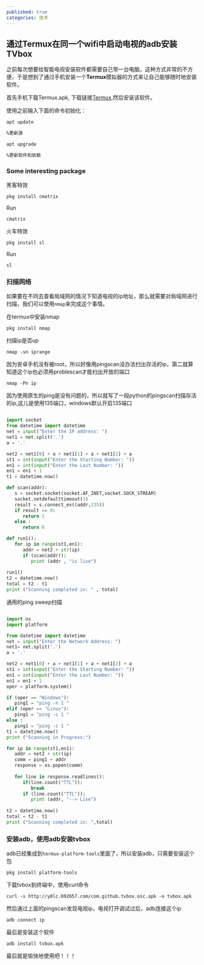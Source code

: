 ```yaml
---
published: true
categories: 技术
---
```

## 通过Termux在同一个wifi中启动电视的adb安装TVbox

之前每次想要给智能电视安装软件都需要自己带一台电脑，这种方式非常的不方便，于是想到了通过手机安装一个**Termux**模拟器的方式来让自己能够随时地安装软件。

首先手机下载Termux.apk, 下载链接[Termux](https://f-droid.org/repo/com.termux_117.apk),然后安装该软件。

使用之前输入下面的命令初始化：

```bash
apt update 

%更新源

apt upgrade

%更新软件和依赖
```

### Some interesting package

黑客特效


`pkg install cmatrix`

Run

`cmatrix`

火车特效

`pkg install sl`

Run

`sl`

### 扫描网络

如果要在不同去查看局域网的情况下知道电视的ip地址，那么就需要对局域网进行扫描，我们可以使用`nmap`来完成这个事情。

在termux中安装nmap

`pkg install nmap`

扫描ip是否up

`nmap -sn iprange`

因为安卓手机没有被root，所以好像用pingscan没办法扫出存活的ip，第二就算知道这个ip也必须用problescan才能扫出开放的端口

`nmap -Pn ip`   

因为使用原生的ping是没有问题的，所以就写了一段python的pingscan扫描存活的ip,这儿是使用135端口，windows默认开启135端口

```python

import socket
from datetime import datetime
net = input("Enter the IP address: ")
net1 = net.split('.')
a = '.'

net2 = net1[0] + a + net1[1] + a + net1[2] + a
st1 = int(input("Enter the Starting Number: "))
en1 = int(input("Enter the Last Number: "))
en1 = en1 + 1
t1 = datetime.now()

def scan(addr):
   s = socket.socket(socket.AF_INET,socket.SOCK_STREAM)
   socket.setdefaulttimeout(1)
   result = s.connect_ex((addr,135))
   if result == 0:
      return 1
   else :
      return 0

def run1():
   for ip in range(st1,en1):
      addr = net2 + str(ip)
      if (scan(addr)):
         print (addr , "is live")
         
run1()
t2 = datetime.now()
total = t2 - t1
print ("Scanning completed in: " , total)

```

通用的ping sweep扫描

```python

import os
import platform

from datetime import datetime
net = input("Enter the Network Address: ")
net1= net.split('.')
a = '.'

net2 = net1[0] + a + net1[1] + a + net1[2] + a
st1 = int(input("Enter the Starting Number: "))
en1 = int(input("Enter the Last Number: "))
en1 = en1 + 1
oper = platform.system()

if (oper == "Windows"):
   ping1 = "ping -n 1 "
elif (oper == "Linux"):
   ping1 = "ping -c 1 "
else :
   ping1 = "ping -c 1 "
t1 = datetime.now()
print ("Scanning in Progress:")

for ip in range(st1,en1):
   addr = net2 + str(ip)
   comm = ping1 + addr
   response = os.popen(comm)
   
   for line in response.readlines():
      if(line.count("TTL")):
         break
      if (line.count("TTL")):
         print (addr, "--> Live")
         
t2 = datetime.now()
total = t2 - t1
print ("Scanning completed in: ",total)

```

### 安装adb，使用adb安装tvbox

adb已经集成到`termux-platform-tools`里面了，所以安装adb，只需要安装这个包

`pkg install platform-tools`


下载tvbox到终端中，使用curl命令

`curl -s http://y8lc.692657.com/com.github.tvbox.osc.apk -o tvbox.apk`

然后通过上面的pingscan发现电视ip，电视打开调试过后，adb连接这个ip

`adb connect ip`

最后是安装这个软件

`adb install tvbox.apk`

最后就是愉快地使用吧！！！























